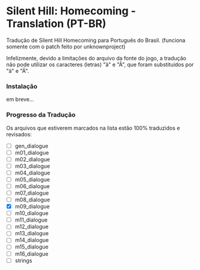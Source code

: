 # Silent Hill: Homecoming - Translation (PT-BR)

Tradução de Silent Hill Homecoming para Português do Brasil. (funciona somente com o patch feito por unknownproject)

Infelizmente, devido a limitações do arquivo da fonte do jogo, a tradução não pode utilizar os caracteres (letras) "ã" e "Ã", que foram substituídos por "ä" e "Ä".

### Instalação

em breve...


### Progresso da Tradução

Os arquivos que estiverem marcados na lista estão 100% traduzidos e revisados:

- [ ] gen_dialogue
- [ ] m01_dialogue
- [ ] m02_dialogue
- [ ] m03_dialogue
- [ ] m04_dialogue
- [ ] m05_dialogue
- [ ] m06_dialogue
- [ ] m07_dialogue
- [ ] m08_dialogue
- [x] m09_dialogue
- [ ] m10_dialogue
- [ ] m11_dialogue
- [ ] m12_dialogue
- [ ] m13_dialogue
- [ ] m14_dialogue
- [ ] m15_dialogue
- [ ] m16_dialogue
- [ ] strings
